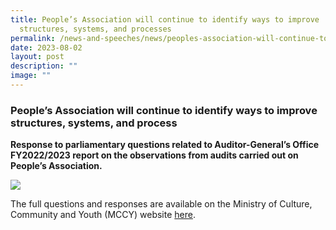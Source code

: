 ```yaml
---
title: People’s Association will continue to identify ways to improve
  structures, systems, and processes
permalink: /news-and-speeches/news/peoples-association-will-continue-to-identify-ways-to-improve/
date: 2023-08-02
layout: post
description: ""
image: ""
---
```

### People’s Association will continue to identify ways to improve structures, systems, and process
**Response to parliamentary questions related to Auditor-General’s Office FY2022/2023 report on the observations from audits carried out on People’s Association.**

![](/images/NewsRoom/Parliament%20House.jpg)

The full questions and responses are available on the Ministry of Culture, Community and Youth (MCCY) website [here](https://www.mccy.gov.sg/about-us/news-and-resources/parliamentary-matters/2023/Aug/Peoples-%20Association-will-continue-to-identify-ways-to-improve-structures-systems-processes).